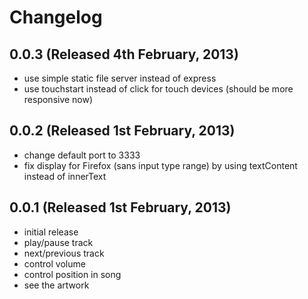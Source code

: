 # Changelog

## 0.0.3 (Released 4th February, 2013)

* use simple static file server instead of express
* use touchstart instead of click for touch devices (should be more responsive now)

## 0.0.2 (Released 1st February, 2013)

* change default port to 3333
* fix display for Firefox (sans input type range) by using textContent instead of innerText

## 0.0.1 (Released 1st February, 2013)

* initial release
* play/pause track
* next/previous track
* control volume
* control position in song
* see the artwork
